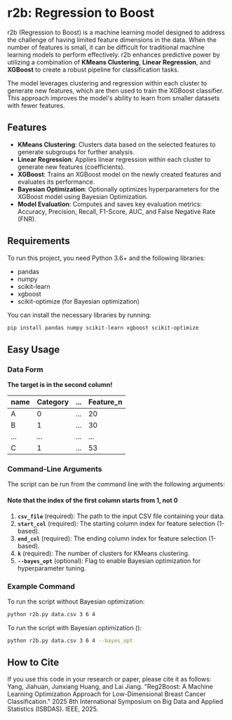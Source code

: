 # r2b: Regression to Boost

r2b (Regression to Boost) is a machine learning model designed to address the challenge of having limited feature dimensions in the data. When the number of features is small, it can be difficult for traditional machine learning models to perform effectively. r2b enhances predictive power by utilizing a combination of  **KMeans Clustering**, **Linear Regression**, and **XGBoost** to create a robust pipeline for classification tasks.

The model leverages clustering and regression within each cluster to generate new features, which are then used to train the XGBoost classifier. This approach improves the model's ability to learn from smaller datasets with fewer features.

## Features

- **KMeans Clustering**: Clusters data based on the selected features to generate subgroups for further analysis.
- **Linear Regression**: Applies linear regression within each cluster to generate new features (coefficients).
- **XGBoost**: Trains an XGBoost model on the newly created features and evaluates its performance.
- **Bayesian Optimization**: Optionally optimizes hyperparameters for the XGBoost model using Bayesian Optimization.
- **Model Evaluation**: Computes and saves key evaluation metrics: Accuracy, Precision, Recall, F1-Score, AUC, and False Negative Rate (FNR).


## Requirements

To run this project, you need Python 3.6+ and the following libraries:

- pandas
- numpy
- scikit-learn
- xgboost
- scikit-optimize (for Bayesian optimization)

You can install the necessary libraries by running:

```bash
pip install pandas numpy scikit-learn xgboost scikit-optimize
```

## Easy Usage

### Data Form

**The target is in the second column!**

| name       | Category | ... | Feature_n |
|------------|------------|------------|----------|
| A   | 0     | ...          | 20     |
| B | 1      | ...          | 30      |
| ...  | ...        | ...        |    ...   |
| C   | 1       | ...          | 53      |


### Command-Line Arguments

The script can be run from the command line with the following arguments:
#### Note that the index of the first column starts from 1, not 0

1. **`csv_file`** (required): The path to the input CSV file containing your data.
2. **`start_col`** (required): The starting column index for feature selection (1-based).
3. **`end_col`** (required): The ending column index for feature selection (1-based).
4. **`k`** (required): The number of clusters for KMeans clustering.
5. **`--bayes_opt`** (optional): Flag to enable Bayesian optimization for hyperparameter tuning.

### Example Command

To run the script without Bayesian optimization:

```bash
python r2b.py data.csv 3 6 4
```

To run the script with Bayesian optimization ():

```bash
python r2b.py data.csv 3 6 4 --bayes_opt
```

## How to Cite

If you use this code in your research or paper, please cite it as follows:
Yang, Jiahuan, Junxiang Huang, and Lai Jiang. "Reg2Boost: A Machine Learning Optimization Approach for Low-Dimensional Breast Cancer Classification." 2025 8th International Symposium on Big Data and Applied Statistics (ISBDAS). IEEE, 2025.
